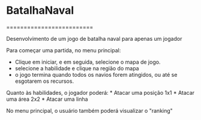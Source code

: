 # BatalhaNaval
=========================

Desenvolvimento de um jogo de batalha naval para apenas um jogador 

Para começar uma partida, no menu principal:
	
* Clique em iniciar, e em seguida, selecione o mapa de jogo.
* selecione a habilidade e clique na região do mapa
* o jogo termina quando todos os navios forem atingidos, ou até se esgotarem os recursos.
    


Quanto às habilidades, o jogador poderá:
	* Atacar uma posição 1x1
	* Atacar uma área 2x2
	* Atacar uma linha 

No menu principal, o usuário também poderá visualizar o "ranking" 
